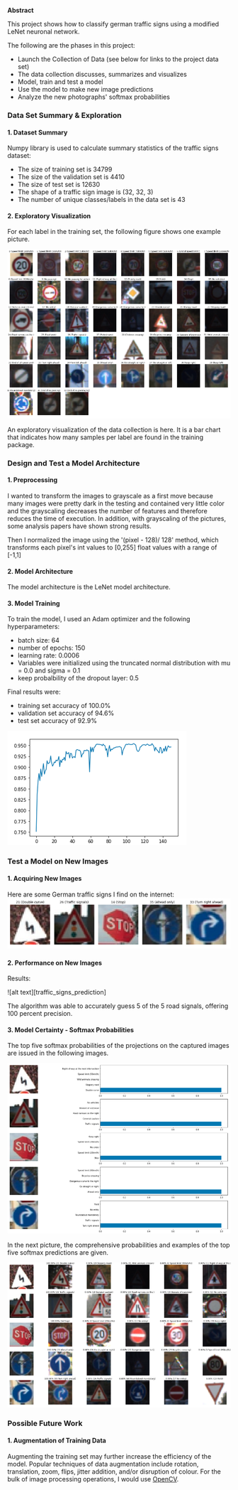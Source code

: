 **Abstract**

This project shows how to classify german traffic signs using a modified LeNet neuronal network. 

The following are the phases in this project: 
* Launch the Collection of Data (see below for links to the project data set) 
* The data collection discusses, summarizes and visualizes 
* Model, train and test a model 
* Use the model to make new image predictions 
* Analyze the new photographs' softmax probabilities 


[//]: # (Image References)

[labels_with_examples]: ./fig/labels_with_examples.png "Labels and example images"
[traffic_signs_orig]: ./fig/traffic_signs_orig.png "Traffic Signs"
[learning]: ./fig/learning.png "Validation Accuracy per Epoche"
[prediction_probabilities_with_examples]: ./fig/prediction_probabilities_with_examples.png "Traffic Sign Prediction with Examples"
[prediction_probabilities_with_barcharts]: ./fig/prediction_probabilities_with_barcharts.png "Traffic Sign Prediction with Bar Charts"

### Data Set Summary & Exploration
#### 1. Dataset Summary

Numpy library is used to calculate summary statistics of the traffic
signs dataset:

* The size of training set is 34799
* The size of the validation set is 4410
* The size of test set is 12630
* The shape of a traffic sign image is (32, 32, 3)
* The number of unique classes/labels in the data set is 43

#### 2. Exploratory Visualization
For each label in the training set, the following figure shows one example picture.

![alt text][labels_with_examples]

An exploratory visualization of the data collection is here. It is a bar chart that indicates how many samples per label are found in the training package.


### Design and Test a Model Architecture

#### 1. Preprocessing

I wanted to transform the images to grayscale as a first move because many images were pretty dark in the testing and contained very little color and the grayscaling decreases the number of features and therefore reduces the time of execution. In addition, with grayscaling of the pictures, some analysis papers have shown strong results.

Then I normalized the image using the '(pixel - 128)/ 128' method, which transforms each pixel's int values to [0,255] float values with a range of [-1,1]

#### 2. Model Architecture

The model architecture is the LeNet model architecture.

#### 3. Model Training
To train the model, I used an Adam optimizer and the following hyperparameters:
* batch size: 64
* number of epochs: 150
* learning rate: 0.0006
* Variables were initialized using the truncated normal distribution with mu = 0.0 and sigma = 0.1
* keep probalbility of the dropout layer: 0.5


Final results were:
* training set accuracy of 100.0%
* validation set accuracy of 94.6%
* test set accuracy of 92.9%

![alt text][Learning]

### Test a Model on New Images
#### 1. Acquiring New Images
Here are some German traffic signs I find on the internet:![alt text][traffic_signs_orig]

#### 2. Performance on New Images
Results:

![alt text][traffic_signs_prediction]

The algorithm was able to accurately guess 5 of the 5 road signals, offering 100 percent precision.


#### 3. Model Certainty - Softmax Probabilities
The top five softmax probabilities of the projections on the captured images are issued in the following images.

![alt text][prediction_probabilities_with_barcharts]

In the next picture, the comprehensive probabilities and examples of the top five softmax predictions are given.

![alt text][prediction_probabilities_with_examples]

### Possible Future Work
#### 1. Augmentation of Training Data

Augmenting the training set may further increase the efficiency of the model. Popular techniques of data augmentation include rotation, translation, zoom, flips, jitter addition, and/or disruption of colour. For the bulk of image processing operations, I would use [OpenCV](https://opencv.org).


